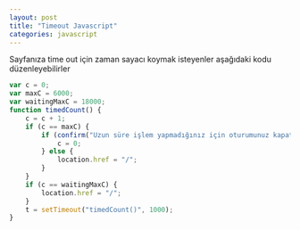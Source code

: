 ```yaml
---
layout: post
title: "Timeout Javascript"
categories: javascript
---
```

Sayfanıza time out için zaman sayacı koymak isteyenler aşağıdaki kodu düzenleyebilirler 

```javascript
var c = 0;
var maxC = 6000;
var waitingMaxC = 18000;
function timedCount() {
    c = c + 1;
    if (c == maxC) {
        if (confirm("Uzun süre işlem yapmadığınız için oturumunuz kapatılacaktır. <br/>Oturumu sürdürmek istiyormusunuz ?")) {
            c = 0;
        } else {
            location.href = "/";
        }
    }
    if (c == waitingMaxC) {
        location.href = "/";
    }
    t = setTimeout("timedCount()", 1000);
}
```
